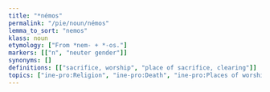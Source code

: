 ```yaml
---
title: "*némos"
permalink: "/pie/noun/némos"
lemma_to_sort: "nemos"
klass: noun
etymology: ["From *nem- +‎ *-os."]
markers: [["n", "neuter gender"]]
synonyms: []
definitions: [["sacrifice, worship", "place of sacrifice, clearing"]]
topics: ["ine-pro:Religion", "ine-pro:Death", "ine-pro:Places of worship", "ine-pro:Landforms"]
---
```

